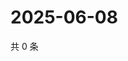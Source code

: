 # 2025-06-08

共 0 条

<!-- BEGIN ZHIHUQUESTIONS -->
<!-- 最后更新时间 Sun Jun 08 2025 23:11:22 GMT+0800 (China Standard Time) -->

<!-- END ZHIHUQUESTIONS -->
